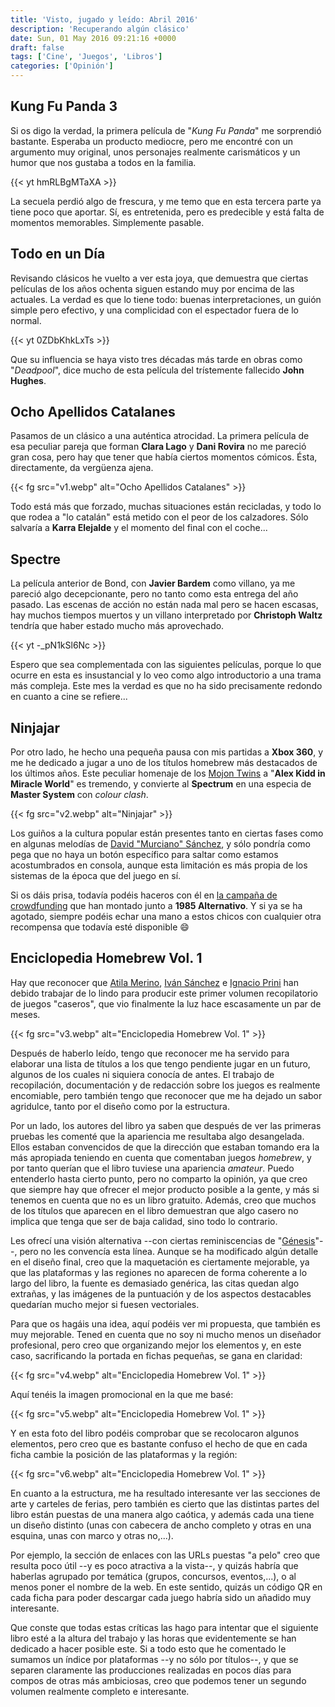 ```yaml
---
title: 'Visto, jugado y leído: Abril 2016'
description: 'Recuperando algún clásico'
date: Sun, 01 May 2016 09:21:16 +0000
draft: false
tags: ['Cine', 'Juegos', 'Libros']
categories: ['Opinión']
---
```


## Kung Fu Panda 3

Si os digo la verdad, la primera película de "_Kung Fu Panda_" me sorprendió bastante. Esperaba un producto mediocre, pero me encontré con un argumento muy original, unos personajes realmente carismáticos y un humor que nos gustaba a todos en la familia.

{{< yt hmRLBgMTaXA >}}

La secuela perdió algo de frescura, y me temo que en esta tercera parte ya tiene poco que aportar. Sí, es entretenida, pero es predecible y está falta de momentos memorables. Simplemente pasable.

## Todo en un Día

Revisando clásicos he vuelto a ver esta joya, que demuestra que ciertas películas de los años ochenta siguen estando muy por encima de las actuales. La verdad es que lo tiene todo: buenas interpretaciones, un guión simple pero efectivo, y una complicidad con el espectador fuera de lo normal.

{{< yt 0ZDbKhkLxTs >}}

Que su influencia se haya visto tres décadas más tarde en obras como "_Deadpool_", dice mucho de esta película del trístemente fallecido **John Hughes**.

## Ocho Apellidos Catalanes

Pasamos de un clásico a una auténtica atrocidad. La primera película de esa peculiar pareja que forman **Clara Lago** y **Dani Rovira** no me pareció gran cosa, pero hay que tener que había ciertos momentos cómicos. Ésta, directamente, da vergüenza ajena.

{{< fg src="v1.webp" alt="Ocho Apellidos Catalanes" >}}

Todo está más que forzado, muchas situaciones están recicladas, y todo lo que rodea a "lo catalán" está metido con el peor de los calzadores. Sólo salvaría a **Karra Elejalde** y el momento del final con el coche...

## Spectre

La película anterior de Bond, con **Javier Bardem** como villano, ya me pareció algo decepcionante, pero no tanto como esta entrega del año pasado. Las escenas de acción no están nada mal pero se hacen escasas, hay muchos tiempos muertos y un villano interpretado por **Christoph Waltz** tendría que haber estado mucho más aprovechado.

{{< yt -_pN1kSl6Nc >}}

Espero que sea complementada con las siguientes películas, porque lo que ocurre en esta es insustancial y lo veo como algo introductorio a una trama más compleja. Este mes la verdad es que no ha sido precisamente redondo en cuanto a cine se refiere...

## Ninjajar

Por otro lado, he hecho una pequeña pausa con mis partidas a **Xbox 360**, y me he dedicado a jugar a uno de los títulos homebrew más destacados de los últimos años. Este peculiar homenaje de los [Mojon Twins](http://www.mojontwins.com/) a "**Alex Kidd in Miracle World**" es tremendo, y convierte al **Spectrum** en una especia de **Master System** con _colour clash_.

{{< fg src="v2.webp" alt="Ninjajar" >}}

Los guiños a la cultura popular están presentes tanto en ciertas fases como en algunas melodías de [David "Murciano" Sánchez](https://twitter.com/davidbonus), y sólo pondría como pega que no haya un botón específico para saltar como estamos acostumbrados en consola, aunque esta limitación es más propia de los sistemas de la época que del juego en sí.

Si os dáis prisa, todavía podéis haceros con él en [la campaña de crowdfunding](http://www.verkami.com/projects/14731-ninjajar-spectrum-super-uwol-nes-y-mega-cheril-mega-drive) que han montado junto a **1985 Alternativo**. Y si ya se ha agotado, siempre podéis echar una mano a estos chicos con cualquier otra recompensa que todavía esté disponible :smile:

## Enciclopedia Homebrew Vol. 1

Hay que reconocer que [Atila Merino](http://videojuegosretro-upm.blogspot.com.es/), [Iván Sánchez](http://rincondelspectrum.blogspot.com.es/) e [Ignacio Prini](https://programbytes48k.wordpress.com/) han debido trabajar de lo lindo para producir este primer volumen recopilatorio de juegos "caseros", que vio finalmente la luz hace escasamente un par de meses.

{{< fg src="v3.webp" alt="Enciclopedia Homebrew Vol. 1" >}}

Después de haberlo leído, tengo que reconocer me ha servido para elaborar una lista de títulos a los que tengo pendiente jugar en un futuro, algunos de los cuales ni siquiera conocía de antes. El trabajo de recopilación, documentación y de redacción sobre los juegos es realmente encomiable, pero también tengo que reconocer que me ha dejado un sabor agridulce, tanto por el diseño como por la estructura.

Por un lado, los autores del libro ya saben que después de ver las primeras pruebas les comenté que la apariencia me resultaba algo desangelada. Ellos estaban convencidos de que la dirección que estaban tomando era la más apropiada teniendo en cuenta que comentaban juegos _homebrew_, y por tanto querían que el libro tuviese una apariencia _amateur_. Puedo entenderlo hasta cierto punto, pero no comparto la opinión, ya que creo que siempre hay que ofrecer el mejor producto posible a la gente, y más si tenemos en cuenta que no es un libro gratuito. Además, creo que muchos de los títulos que aparecen en el libro demuestran que algo casero no implica que tenga que ser de baja calidad, sino todo lo contrario.

Les ofrecí una visión alternativa --con ciertas reminiscencias de "[Génesis](/entrevista-a-jesus-relinque-pedja-y-a-jose-manuel-fernandez-spidey-sobre-genesis/)"--, pero no les convencía esta línea. Aunque se ha modificado algún detalle en el diseño final, creo que la maquetación es ciertamente mejorable, ya que las plataformas y las regiones no aparecen de forma coherente a lo largo del libro, la fuente es demasiado genérica, las citas quedan algo extrañas, y las imágenes de la puntuación y de los aspectos destacables quedarían mucho mejor si fuesen vectoriales.

Para que os hagáis una idea, aquí podéis ver mi propuesta, que también es muy mejorable. Tened en cuenta que no soy ni mucho menos un diseñador profesional, pero creo que organizando mejor los elementos y, en este caso, sacrificando la portada en fichas pequeñas, se gana en claridad:

{{< fg src="v4.webp" alt="Enciclopedia Homebrew Vol. 1" >}}

Aquí tenéis la imagen promocional en la que me basé:

{{< fg src="v5.webp" alt="Enciclopedia Homebrew Vol. 1" >}}

Y en esta foto del libro podéis comprobar que se recolocaron algunos elementos, pero creo que es bastante confuso el hecho de que en cada ficha cambie la posición de las plataformas y la región:

{{< fg src="v6.webp" alt="Enciclopedia Homebrew Vol. 1" >}}

En cuanto a la estructura, me ha resultado interesante ver las secciones de arte y carteles de ferias, pero también es cierto que las distintas partes del libro están puestas de una manera algo caótica, y además cada una tiene un diseño distinto (unas con cabecera de ancho completo y otras en una esquina, unas con marco y otras no,...).

Por ejemplo, la sección de enlaces con las URLs puestas "a pelo" creo que resulta poco útil --y es poco atractiva a la vista--, y quizás habría que haberlas agrupado por temática (grupos, concursos, eventos,...), o al menos poner el nombre de la web. En este sentido, quizás un código QR en cada ficha para poder descargar cada juego habría sido un añadido muy interesante.

Que conste que todas estas críticas las hago para intentar que el siguiente libro esté a la altura del trabajo y las horas que evidentemente se han dedicado a hacer posible este. Si a todo esto que he comentado le sumamos un índice por plataformas --y no sólo por títulos--, y que se separen claramente las producciones realizadas en pocos días para compos de otras más ambiciosas, creo que podemos tener un segundo volumen realmente completo e interesante.
